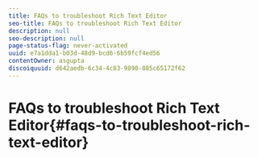 ```yaml
---
title: FAQs to troubleshoot Rich Text Editor
seo-title: FAQs to troubleshoot Rich Text Editor
description: null
seo-description: null
page-status-flag: never-activated
uuid: e7a1dda1-b03d-48d9-bcd6-6b59fcf4ed56
contentOwner: asgupta
discoiquuid: d642aedb-6c34-4c83-9890-885c65172f62
---
```


# FAQs to troubleshoot Rich Text Editor{#faqs-to-troubleshoot-rich-text-editor}

